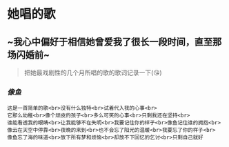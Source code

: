 # 她唱的歌

## ~我心中偏好于相信她曾爱我了很长一段时间，直至那场闪婚前~ 
 > 把她最戏剧性的几个月所唱的歌的歌词记录一下\(:kissing_heart:\) 

### *像鱼*
```
这是一首简单的歌<br>没有什么独特<br>试着代入我的心事<br>
它那么幼稚<br>像个顽皮的孩子<br>多么可笑的心事<br>只剩我还在坚持<br>
谁能看透我的眼睛<br>让我能够不在失明<br>我要记住你的样子<br>像鱼记住谁的拥抱<br>
像云在天空中停靠<br>夜晚的来到<br>也不会忘了阳光的温暖<br>我要忘了你的样子<br>
像鱼忘了海的味道<br>放下所有梦和烦恼<br>却放不下回忆的乞讨<br>只剩自己就好

```

